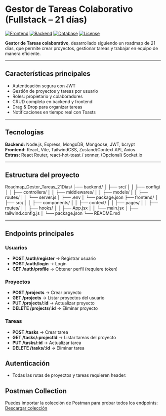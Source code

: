 # Gestor de Tareas Colaborativo (Fullstack – 21 días)

[![Frontend](https://img.shields.io/badge/React-Vite-blue?style=for-the-badge&logo=react)](https://react.dev/)
[![Backend](https://img.shields.io/badge/Node.js-Express-green?style=for-the-badge&logo=node.js)](https://nodejs.org/)
[![Database](https://img.shields.io/badge/MongoDB-Atlas-brightgreen?style=for-the-badge&logo=mongodb)](https://www.mongodb.com/)
[![License](https://img.shields.io/badge/License-MIT-yellow?style=for-the-badge)](LICENSE)

**Gestor de Tareas colaborativo**, desarrollado siguiendo un roadmap de 21 días, que permite crear proyectos, gestionar tareas y trabajar en equipo de manera eficiente.

---

## Características principales

- Autenticación segura con JWT  
- Gestión de proyectos y tareas por usuario  
- Roles: propietario y colaboradores  
- CRUD completo en backend y frontend  
- Drag & Drop para organizar tareas  
- Notificaciones en tiempo real con Toasts  

---

## Tecnologías

**Backend:** Node.js, Express, MongoDB, Mongoose, JWT, bcrypt  
**Frontend:** React, Vite, TailwindCSS, Zustand/Context API, Axios  
**Extras:** React Router, react-hot-toast / sonner, (Opcional) Socket.io  

---

## Estructura del proyecto

Roadmap_Gestor_Tareas_21Dias/
├── backend/
│ ├── src/
│ │ ├── config/
│ │ ├── controllers/
│ │ ├── middlewares/
│ │ ├── models/
│ │ ├── routes/
│ │ └── server.js
│ ├── .env 
│ └── package.json
├── frontend/
│ ├── src/
│ │ ├── components/
│ │ ├── context/
│ │ ├── pages/
│ │ ├── routes/
│ │ ├── hooks/
│ │ ├── App.jsx
│ │ └── main.jsx
│ ├── tailwind.config.js
│ └── package.json
└── README.md

---

## Endpoints principales

### Usuarios
- **POST /auth/register** → Registrar usuario
- **POST /auth/login** → Login
- **GET /auth/profile** → Obtener perfil (requiere token)

### Proyectos
- **POST /projects** → Crear proyecto
- **GET /projects** → Listar proyectos del usuario
- **PUT /projects/:id** → Actualizar proyecto
- **DELETE /projects/:id** → Eliminar proyecto

### Tareas
- **POST /tasks** → Crear tarea
- **GET /tasks/:projectId** → Listar tareas del proyecto
- **PUT /tasks/:id** → Actualizar tarea
- **DELETE /tasks/:id** → Eliminar tarea

## Autenticación
- Todas las rutas de proyectos y tareas requieren header:



## Postman Collection
Puedes importar la colección de Postman para probar todos los endpoints:  
[Descargar colección](./API%20Gestor%20de%20Tareas.postman_collection.json)

